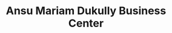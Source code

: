 ---
title: "Ansu Mariam Dukully Business Center"
url: /zwedru/ansu-mariam-dukully-business-center/
shop: convenience
---